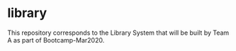 # library

This repository corresponds to the Library System that will be built by Team A as part of Bootcamp-Mar2020.